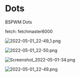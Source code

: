 # Dots

BSPWM Dots

fetch: fetchmaster6000

![2022-05-01_22-49_1.png](/home/aahuja/GitHub/dotfiles/img/2022-05-01_22-49_1.png)

![2022-05-01_22-50.png](/home/aahuja/GitHub/dotfiles/img/2022-05-01_22-50.png)

![Screenshot_2022-05-01-34.png](/home/aahuja/GitHub/dotfiles/img/Screenshot_2022-05-01-34.png)

![2022-05-01_22-49.png](/home/aahuja/GitHub/dotfiles/img/2022-05-01_22-49.png)


